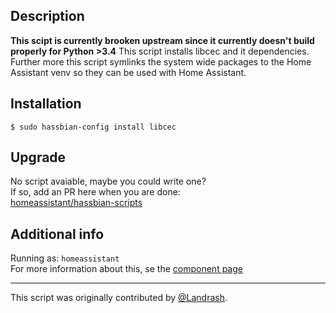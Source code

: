 ## Description
**This scipt is currently brooken upstream since it currently doesn't build properly for Python >3.4**
This script installs libcec and it dependencies. Further more this script symlinks the system wide packages to the Home Assistant venv so they can be used with Home Assistant.

## Installation
```
$ sudo hassbian-config install libcec
```

## Upgrade
No script avaiable, maybe you could write one?  
If so, add an PR here when you are done:  
[homeassistant/hassbian-scripts](https://github.com/home-assistant/hassbian-scripts/pulls)

## Additional info
Running as: `homeassistant`  
For more information about this, se the [component page](https://home-assistant.io/components/hdmi_cec/)

***
This script was originally contributed by [@Landrash](https://github.com/Landrash).
